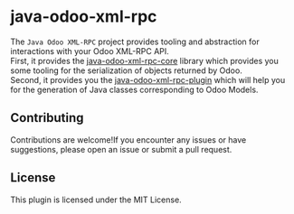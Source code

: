 # java-odoo-xml-rpc

The `Java Odoo XML-RPC` project provides tooling and abstraction for interactions with your Odoo XML-RPC API.\
First, it provides the [java-odoo-xml-rpc-core](java-odoo-xml-rpc-core/README.MD) library which provides you some tooling for the serialization of objects returned by Odoo.\
Second, it provides you the [java-odoo-xml-rpc-plugin](java-odoo-xml-rpc-plugin/README.MD) which will help you for the generation of Java classes corresponding to Odoo Models.


## Contributing

Contributions are welcome!If you encounter any issues or have suggestions, please open an issue or submit a pull request.

## License

This plugin is licensed under the MIT License.
